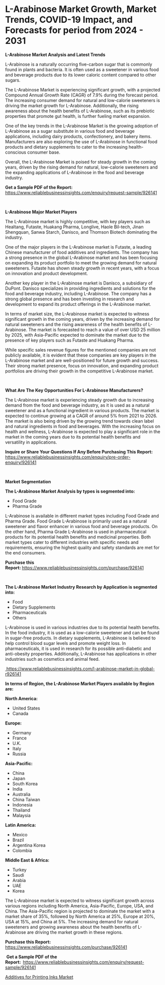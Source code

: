 <p><h1>L-Arabinose Market Growth, Market Trends, COVID-19 Impact, and Forecasts for period from 2024 - 2031</h1></p><p><strong>L-Arabinose Market Analysis and Latest Trends</strong></p>
<p><p>L-Arabinose is a naturally occurring five-carbon sugar that is commonly found in plants and bacteria. It is often used as a sweetener in various food and beverage products due to its lower caloric content compared to other sugars.</p><p>The L-Arabinose Market is experiencing significant growth, with a projected Compound Annual Growth Rate (CAGR) of 7.9% during the forecast period. The increasing consumer demand for natural and low-calorie sweeteners is driving the market growth for L-Arabinose. Additionally, the rising awareness about the health benefits of L-Arabinose, such as its prebiotic properties that promote gut health, is further fueling market expansion.</p><p>One of the key trends in the L-Arabinose Market is the growing adoption of L-Arabinose as a sugar substitute in various food and beverage applications, including dairy products, confectionery, and bakery items. Manufacturers are also exploring the use of L-Arabinose in functional food products and dietary supplements to cater to the increasing health-conscious consumer base.</p><p>Overall, the L-Arabinose Market is poised for steady growth in the coming years, driven by the rising demand for natural, low-calorie sweeteners and the expanding applications of L-Arabinose in the food and beverage industry.</p></p>
<p><strong>Get a Sample PDF of the Report:&nbsp;</strong> <a href="https://www.reliablebusinessinsights.com/enquiry/request-sample/926141">https://www.reliablebusinessinsights.com/enquiry/request-sample/926141</a></p>
<p>&nbsp;</p>
<p><strong>L-Arabinose Major Market Players</strong></p>
<p><p>The L-Arabinose market is highly competitive, with key players such as Healtang, Futaste, Huakang Pharma, Longlive, Haole Bil-tech, Jinan Shengquan, Sanwa Starch, Danisco, and Thomson Biotech dominating the industry. </p><p>One of the major players in the L-Arabinose market is Futaste, a leading Chinese manufacturer of food additives and ingredients. The company has a strong presence in the global L-Arabinose market and has been focusing on expanding its product portfolio to meet the growing demand for natural sweeteners. Futaste has shown steady growth in recent years, with a focus on innovation and product development.</p><p>Another key player in the L-Arabinose market is Danisco, a subsidiary of DuPont. Danisco specializes in providing ingredients and solutions for the food and beverage industry, including L-Arabinose. The company has a strong global presence and has been investing in research and development to expand its product offerings in the L-Arabinose market.</p><p>In terms of market size, the L-Arabinose market is expected to witness significant growth in the coming years, driven by the increasing demand for natural sweeteners and the rising awareness of the health benefits of L-Arabinose. The market is forecasted to reach a value of over USD 25 million by 2025, with Asia-Pacific expected to dominate the market due to the presence of key players such as Futaste and Huakang Pharma.</p><p>While specific sales revenue figures for the mentioned companies are not publicly available, it is evident that these companies are key players in the L-Arabinose market and are well-positioned for future growth and success. Their strong market presence, focus on innovation, and expanding product portfolios are driving their growth in the competitive L-Arabinose market.</p></p>
<p>&nbsp;</p>
<p><strong>What Are The Key Opportunities For L-Arabinose Manufacturers?</strong></p>
<p><p>The L-Arabinose market is experiencing steady growth due to increasing demand from the food and beverage industry, as it is used as a natural sweetener and as a functional ingredient in various products. The market is expected to continue growing at a CAGR of around 5% from 2021 to 2026. The market is also being driven by the growing trend towards clean label and natural ingredients in food and beverages. With the increasing focus on health and wellness, L-Arabinose is expected to play a significant role in the market in the coming years due to its potential health benefits and versatility in applications.</p></p>
<p><strong>Inquire or Share Your Questions If Any Before Purchasing This Report:</strong> <a href="https://www.reliablebusinessinsights.com/enquiry/pre-order-enquiry/926141">https://www.reliablebusinessinsights.com/enquiry/pre-order-enquiry/926141</a></p>
<p>&nbsp;</p>
<p><strong>Market Segmentation</strong></p>
<p><strong>The L-Arabinose Market Analysis by types is segmented into:</strong></p>
<p><ul><li>Food Grade</li><li>Pharma Grade</li></ul></p>
<p><p>L-Arabinose is available in different market types including Food Grade and Pharma Grade. Food Grade L-Arabinose is primarily used as a natural sweetener and flavor enhancer in various food and beverage products. On the other hand, Pharma Grade L-Arabinose is used in pharmaceutical products for its potential health benefits and medicinal properties. Both market types cater to different industries with specific needs and requirements, ensuring the highest quality and safety standards are met for the end consumers.</p></p>
<p><strong>Purchase this Report:&nbsp;</strong><a href="https://www.reliablebusinessinsights.com/purchase/926141">https://www.reliablebusinessinsights.com/purchase/926141</a></p>
<p>&nbsp;</p>
<p><strong>The L-Arabinose Market Industry Research by Application is segmented into:</strong></p>
<p><ul><li>Food</li><li>Dietary Supplements</li><li>Pharmaceuticals</li><li>Others</li></ul></p>
<p><p>L-Arabinose is used in various industries due to its potential health benefits. In the food industry, it is used as a low-calorie sweetener and can be found in sugar-free products. In dietary supplements, L-Arabinose is believed to help control blood sugar levels and promote weight loss. In pharmaceuticals, it is used in research for its possible anti-diabetic and anti-obesity properties. Additionally, L-Arabinose has applications in other industries such as cosmetics and animal feed.</p></p>
<p><a href="https://www.reliablebusinessinsights.com/l-arabinose-market-in-global-r926141">&nbsp;https://www.reliablebusinessinsights.com/l-arabinose-market-in-global-r926141</a></p>
<p><strong>In terms of Region, the L-Arabinose Market Players available by Region are:</strong></p>
<p>
    <p> <strong> North America: </strong>
        <ul>
            <li>United States</li>
            <li>Canada</li>
        </ul>
        </p> 
    <p> <strong> Europe: </strong>
        <ul>
            <li>Germany</li>
            <li>France</li>
            <li>U.K.</li>
            <li>Italy</li>
            <li>Russia</li>
        </ul>
        </p> 
    <p> <strong> Asia-Pacific: </strong>
        <ul>
            <li>China</li>
            <li>Japan</li>
            <li>South Korea</li>
            <li>India</li>
            <li>Australia</li>
            <li>China Taiwan</li>
            <li>Indonesia</li>
            <li>Thailand</li>
            <li>Malaysia</li>
        </ul>
        </p> 
    <p> <strong> Latin America: </strong>
        <ul>
            <li>Mexico</li>
            <li>Brazil</li>
            <li>Argentina Korea</li>
            <li>Colombia</li>
        </ul>
        </p> 
    <p> <strong> Middle East & Africa: </strong>
        <ul>
            <li>Turkey</li>
            <li>Saudi</li>
            <li>Arabia</li>
            <li>UAE</li>
            <li>Korea</li>
        </ul>
    </p>
    </p>
<p><p>The L-Arabinose market is expected to witness significant growth across various regions including North America, Asia-Pacific, Europe, USA, and China. The Asia-Pacific region is projected to dominate the market with a market share of 35%, followed by North America at 25%, Europe at 20%, USA at 15%, and China at 5%. The increasing demand for natural sweeteners and growing awareness about the health benefits of L-Arabinose are driving the market growth in these regions.</p></p>
<p><strong>Purchase this Report: </strong><a href="https://www.reliablebusinessinsights.com/purchase/926141">https://www.reliablebusinessinsights.com/purchase/926141</a></p>
<p>&nbsp;<strong>Get a Sample PDF of the Report:&nbsp;&nbsp;</strong><a href="https://www.reliablebusinessinsights.com/enquiry/request-sample/926141">https://www.reliablebusinessinsights.com/enquiry/request-sample/926141</a></p>
<p><strong></strong></p>
<p><p><a href="https://medium.com/@waddy46852/insights-into-the-additives-for-printing-inks-industry-market-financial-status-market-size-and-3a96115438ad">Additives for Printing Inks Market</a></p></p>